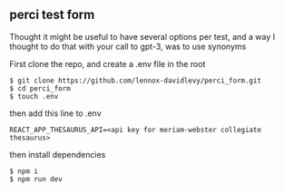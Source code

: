 ## perci test form

Thought it might be useful to have several options per test, and a way I thought to do that with your call to gpt-3, was to use synonyms

First clone the repo, and create a .env file in the root

```
$ git clone https://github.com/lennox-davidlevy/perci_form.git
$ cd perci_form
$ touch .env
```

then add this line to .env

```
REACT_APP_THESAURUS_API=<api key for meriam-webster collegiate thesaurus>
```

then install dependencies

```
$ npm i
$ npm run dev
```
